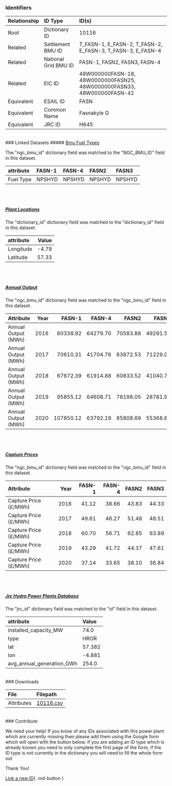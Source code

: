 ### Identifiers

| Relationship   | ID Type              | ID(s)                                                                  |
|:---------------|:---------------------|:-----------------------------------------------------------------------|
| Root           | Dictionary ID        | 10116                                                                  |
| Related        | Settlement BMU ID    | T_FASN-1, E_FASN-2, T_FASN-2, E_FASN-3, T_FASN-3, E_FASN-4             |
| Related        | National Grid BMU ID | FASN-1, FASN2, FASN3, FASN-4                                           |
| Related        | EIC ID               | 48W000000FASN-18, 48W0000000FASN25, 48W0000000FASN33, 48W000000FASN-42 |
| Equivalent     | ESAIL ID             | FASN                                                                   |
| Equivalent     | Common Name          | Fasnakyle G                                                            |
| Equivalent     | JRC ID               | H645                                                                   |

<br>
### Linked Datasets
##### <a href="https://osuked.github.io/Power-Station-Dictionary/datasets/bmu-fuel-types">Bmu Fuel Types</a>



The "ngc_bmu_id" dictionary field was matched to the "NGC_BMU_ID" field in this dataset.

| attribute   | FASN-1   | FASN-4   | FASN2   | FASN3   |
|:------------|:---------|:---------|:--------|:--------|
| Fuel Type   | NPSHYD   | NPSHYD   | NPSHYD  | NPSHYD  |

<br><br>
##### <a href="https://osuked.github.io/Power-Station-Dictionary/datasets/plant-locations">Plant Locations</a>



The "dictionary_id" dictionary field was matched to the "dictionary_id" field in this dataset.

| attribute   |   Value |
|:------------|--------:|
| Longitude   |   -4.79 |
| Latitude    |   57.33 |

<br><br>
##### <a href="https://osuked.github.io/Power-Station-Dictionary/datasets/annual-output">Annual Output</a>



The "ngc_bmu_id" dictionary field was matched to the "ngc_bmu_id" field in this dataset.

| Attribute           |   Year |    FASN-1 |   FASN-4 |    FASN2 |    FASN3 |
|:--------------------|-------:|----------:|---------:|---------:|---------:|
| Annual Output (MWh) |   2016 |  60338.92 | 64279.70 | 70583.88 | 49291.54 |
| Annual Output (MWh) |   2017 |  70610.31 | 41704.76 | 63872.53 | 71229.01 |
| Annual Output (MWh) |   2018 |  67672.39 | 61914.88 | 60833.52 | 41040.77 |
| Annual Output (MWh) |   2019 |  95855.12 | 64608.71 | 78198.05 | 28781.94 |
| Annual Output (MWh) |   2020 | 107850.12 | 63792.19 | 85808.69 | 55368.61 |

<br><br>
##### <a href="https://osuked.github.io/Power-Station-Dictionary/datasets/capture-prices">Capture Prices</a>



The "ngc_bmu_id" dictionary field was matched to the "ngc_bmu_id" field in this dataset.

| Attribute             |   Year |   FASN-1 |   FASN-4 |   FASN2 |   FASN3 |
|:----------------------|-------:|---------:|---------:|--------:|--------:|
| Capture Price (£/MWh) |   2016 |    41.12 |    38.66 |   43.83 |   44.33 |
| Capture Price (£/MWh) |   2017 |    49.61 |    46.27 |   51.48 |   48.51 |
| Capture Price (£/MWh) |   2018 |    60.70 |    56.71 |   62.85 |   63.89 |
| Capture Price (£/MWh) |   2019 |    43.29 |    41.72 |   44.37 |   47.61 |
| Capture Price (£/MWh) |   2020 |    37.14 |    33.65 |   38.10 |   36.84 |

<br><br>
##### <a href="https://osuked.github.io/Power-Station-Dictionary/datasets/jrc-hydro-power-plants-database">Jrc Hydro Power Plants Database</a>



The "jrc_id" dictionary field was matched to the "id" field in this dataset.

| attribute                 | Value   |
|:--------------------------|:--------|
| installed_capacity_MW     | 74.0    |
| type                      | HROR    |
| lat                       | 57.382  |
| lon                       | -4.881  |
| avg_annual_generation_GWh | 254.0   |


<br>
### Downloads


| File       | Filepath                                                                              |
|:-----------|:--------------------------------------------------------------------------------------|
| Attributes | [10116.csv](https://osuked.github.io/Power-Station-Dictionary/object_attrs/10116.csv) |


<br>
### Contribute

We need your help! If you know of any IDs associated with this power plant which are currently missing then please add them using the Google form which will open with the button below. If you are adding an ID type which is already known you need to only complete the first page of the form, if the ID type is not currently in the dictionary you will need to fill the whole form out

Thank You!

[Link a new ID](https://docs.google.com/forms/d/e/1FAIpQLSc5jRsQ7NgiLLXbwo9PUdwTQyuqbRwThltG56-o6NVSe7E_nw/viewform?usp=pp_url&entry.251912331=10116){ .md-button }